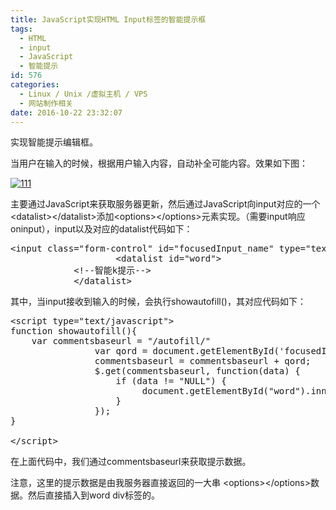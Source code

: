 ```yaml
---
title: JavaScript实现HTML Input标签的智能提示框
tags:
  - HTML
  - input
  - JavaScript
  - 智能提示
id: 576
categories:
  - Linux / Unix /虚拟主机 / VPS
  - 网站制作相关
date: 2016-10-22 23:32:07
---
```


实现智能提示编辑框。

当用户在输入的时候，根据用户输入内容，自动补全可能内容。效果如下图：

[![111](http://akakanch.com/wp-content/uploads/2016/10/111.png)](http://akakanch.com/wp-content/uploads/2016/10/111.png)

主要通过JavaScript来获取服务器更新，然后通过JavaScript向input对应的一个&lt;datalist&gt;&lt;/datalist&gt;添加&lt;options&gt;&lt;/options&gt;元素实现。（需要input响应oninput），input以及对应的datalist代码如下：
<pre class="lang:xhtml decode:true ">&lt;input class="form-control" id="focusedInput_name" type="text" onkeydown="javascript:keydown();" oninput="javascript:showautofill()" list="word"&gt;
                    &lt;datalist id="word"&gt;
			&lt;!--智能k提示--&gt;
		    &lt;/datalist&gt;</pre>
其中，当input接收到输入的时候，会执行showautofill()，其对应代码如下：
<pre class="lang:js decode:true ">&lt;script type="text/javascript"&gt;
function showautofill(){
    var commentsbaseurl = "/autofill/"
                var qord = document.getElementById('focusedInput_name').value;
                commentsbaseurl = commentsbaseurl + qord;
                $.get(commentsbaseurl, function(data) {
                    if (data != "NULL") {
                         document.getElementById("word").innerHTML = data;
                    }
                });
}

&lt;/script&gt;</pre>
在上面代码中，我们通过commentsbaseurl来获取提示数据。

注意，这里的提示数据是由我服务器直接返回的一大串 &lt;options&gt;&lt;/options&gt;数据。然后直接插入到word div标签的。